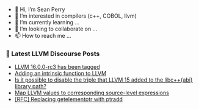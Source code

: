 - 👋 Hi, I’m Sean Perry
- 👀 I’m interested in compilers (c++, COBOL, llvm)
- 🌱 I’m currently learning ...
- 💞️ I’m looking to collaborate on ...
- 📫 How to reach me ...

<!---
s66perry/s66perry is a ✨ special ✨ repository because its `README.md` (this file) appears on your GitHub profile.
You can click the Preview link to take a look at your changes.
--->
### 📕 Latest LLVM Discourse Posts

<!-- DISCOURSE-LLVM:START -->
- [LLVM 16.0.0-rc3 has been tagged](https://discourse.llvm.org/t/llvm-16-0-0-rc3-has-been-tagged/68667#post_4)
- [Adding an intrinsic function to LLVM](https://discourse.llvm.org/t/adding-an-intrinsic-function-to-llvm/68175#post_7)
- [Is it possible to disable the triple that LLVM 15 added to the libc++{abi} library path?](https://discourse.llvm.org/t/is-it-possible-to-disable-the-triple-that-llvm-15-added-to-the-libc-abi-library-path/68704#post_3)
- [Map LLVM values to corresponding source-level expressions](https://discourse.llvm.org/t/map-llvm-values-to-corresponding-source-level-expressions/68450#post_7)
- [[RFC] Replacing getelementptr with ptradd](https://discourse.llvm.org/t/rfc-replacing-getelementptr-with-ptradd/68699#post_7)
<!-- DISCOURSE-LLVM:END -->
